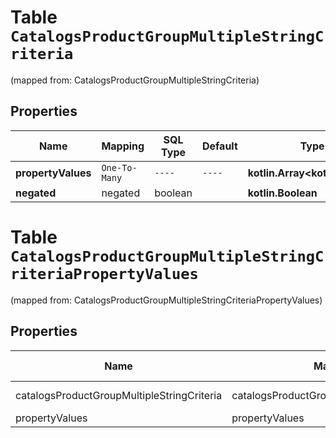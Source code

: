 
# Table `CatalogsProductGroupMultipleStringCriteria`
(mapped from: CatalogsProductGroupMultipleStringCriteria)

## Properties
Name | Mapping | SQL Type | Default | Type | Description | Notes
---- | ------- | -------- | ------- | ---- | ----------- | -----
**propertyValues** | `One-To-Many` | `----` | `----`  | **kotlin.Array&lt;kotlin.String&gt;** |  | 
**negated** | negated | boolean |  | **kotlin.Boolean** |  |  [optional]


# **Table `CatalogsProductGroupMultipleStringCriteriaPropertyValues`**
(mapped from: CatalogsProductGroupMultipleStringCriteriaPropertyValues)

## Properties
Name | Mapping | SQL Type | Default | Type | Description | Notes
---- | ------- | -------- | ------- | ---- | ----------- | -----
catalogsProductGroupMultipleStringCriteria | catalogsProductGroupMultipleStringCriteria | long | | kotlin.Long | Primary Key | *one*
propertyValues | propertyValues | text | | kotlin.String | Foreign Key | *many*




